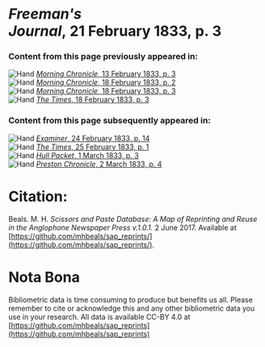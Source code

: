 # *Freeman's Journal*, 21 February 1833, p. 3  
  
### Content from this page previously appeared in:  
![Hand](http://scissorsandpaste.net/wp-content/uploads/2017/06/smallhandpointer.png) [*Morning Chronicle*, 13 February 1833, p. 3](https://mhbeals.github.io/sap_html/Morning-Chronicle/Morning-Chronicle-13-February-1833-p-3)  
![Hand](http://scissorsandpaste.net/wp-content/uploads/2017/06/smallhandpointer.png) [*Morning Chronicle*, 18 February 1833, p. 2](https://mhbeals.github.io/sap_html/Morning-Chronicle/Morning-Chronicle-18-February-1833-p-2)  
![Hand](http://scissorsandpaste.net/wp-content/uploads/2017/06/smallhandpointer.png) [*Morning Chronicle*, 18 February 1833, p. 3](https://mhbeals.github.io/sap_html/Morning-Chronicle/Morning-Chronicle-18-February-1833-p-3)  
![Hand](http://scissorsandpaste.net/wp-content/uploads/2017/06/smallhandpointer.png) [*The Times*, 18 February 1833, p. 3](https://mhbeals.github.io/sap_html/The-Times/The-Times-18-February-1833-p-3)  
  
### Content from this page subsequently appeared in:  
![Hand](http://scissorsandpaste.net/wp-content/uploads/2017/06/smallhandpointer.png) [*Examiner*, 24 February 1833, p. 14](https://mhbeals.github.io/sap_html/Examiner/Examiner-24-February-1833-p-14)  
![Hand](http://scissorsandpaste.net/wp-content/uploads/2017/06/smallhandpointer.png) [*The Times*, 25 February 1833, p. 1](https://mhbeals.github.io/sap_html/The-Times/The-Times-25-February-1833-p-1)  
![Hand](http://scissorsandpaste.net/wp-content/uploads/2017/06/smallhandpointer.png) [*Hull Packet*, 1 March 1833, p. 3](https://mhbeals.github.io/sap_html/Hull-Packet/Hull-Packet-1-March-1833-p-3)  
![Hand](http://scissorsandpaste.net/wp-content/uploads/2017/06/smallhandpointer.png) [*Preston Chronicle*, 2 March 1833, p. 4](https://mhbeals.github.io/sap_html/Preston-Chronicle/Preston-Chronicle-2-March-1833-p-4)  


# Citation: 

Beals. M. H. *Scissors and Paste Database: A Map of Reprinting and Reuse in the Anglophone Newspaper Press v.1.0.1.* 2 June 2017. Available at [https://github.com/mhbeals/sap_reprints/](https://github.com/mhbeals/sap_reprints/). 

# Nota Bona

Bibliometric data is time consuming to produce but benefits us all. Please remember to cite or acknowledge this and any other bibliometric data you use in your research. All data is available CC-BY 4.0 at [https://github.com/mhbeals/sap_reprints](https://github.com/mhbeals/sap_reprints)